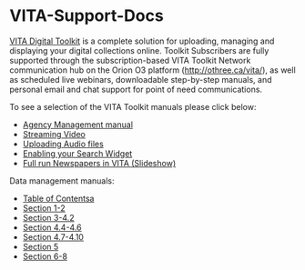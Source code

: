 VITA-Support-Docs
=================

<a href="http://vitatoolkit.ca/" target="_blank">VITA Digital Toolkit</a> is a complete solution for uploading, managing and displaying your digital collections online. Toolkit Subscribers are fully supported through the subscription-based VITA Toolkit Network communication hub on the Orion O3 platform (http://othree.ca/vita/), as well as scheduled live webinars, downloadable step-by-step manuals, and personal email and chat support for point of need communications.

To see a selection of the VITA Toolkit manuals please click below:

<ul><li><a href="http://ourontario.ca/temp/ODW-GitHub/AgencyMgmt_1-3_4-2-2.pdf" target="_blank">Agency Management manual</a></li>
<li><a href="http://ourontario.ca/temp/ODW-GitHub/StreamingVideo.pdf" target="_blank">Streaming Video</a></li>
<li><a href="http://ourontario.ca/temp/ODW-GitHub/Audio_1_4-2-0.pdf" target="_blank">Uploading Audio files</a></li>
<li><a href="http://ourontario.ca/temp/ODW-GitHub/EnableYourSearchWidget2.pdf" target="_blank">Enabling your Search Widget</a></li>
<li><a href="http://ourontario.ca/temp/ODW-GitHub/News_Training.pdf" target="_blank">Full run Newspapers in VITA (Slideshow)</a></li> 
</ul>

Data management manuals:
<ul><li><a href="http://ourontario.ca/temp/ODW-GitHub/DM_Part0_4-2-0.pdf" target="_blank">Table of Contentsa</a></li>
<li><a href="http://ourontario.ca/temp/ODW-GitHub/DM_Part1-2_4-2-0.pdf" target="_blank">Section 1-2</a></li>
<li><a href="http://ourontario.ca/temp/ODW-GitHub/DM_Part3-4.2_4-2-0.pdf" target="_blank">Section 3-4.2</a></li>
<li><a href="http://ourontario.ca/temp/ODW-GitHub/DM_Part4.4-4.6_4-2-0.pdf" target="_blank">Section 4.4-4.6</a></li>
<li><a href="http://ourontario.ca/temp/ODW-GitHub/DM_Part4.7-4.10_4-2-0.pdf" target="_blank">Section 4.7-4.10</a></li>
<li><a href="http://ourontario.ca/temp/ODW-GitHub/DM_Part5_4-2-0.pdf" target="_blank">Section 5</a></li>
<li><a href="http://ourontario.ca/temp/ODW-GitHub/DM_Part6-8_4-2-0.pdf" target="_blank">Section 6-8</a></li>
</ul>



